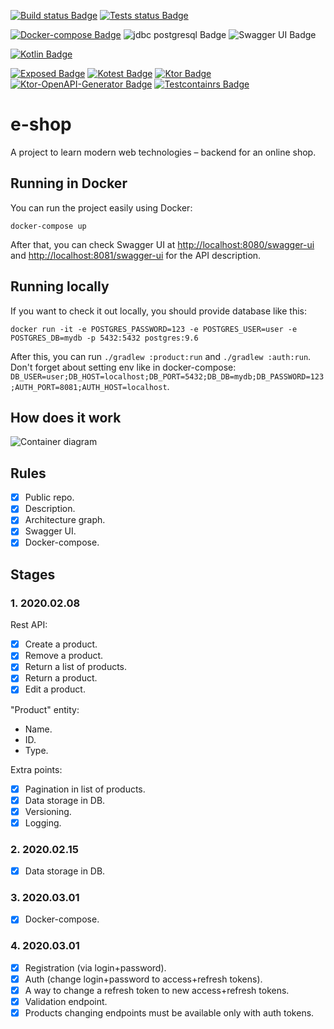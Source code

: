 [![Build status Badge](https://github.com/SerVB/e-shop/workflows/Build/badge.svg)](https://github.com/SerVB/e-shop/actions)
[![Tests status Badge](https://github.com/SerVB/e-shop/workflows/Tests/badge.svg)](https://github.com/SerVB/e-shop/actions)

[![Docker-compose Badge](https://img.shields.io/badge/docker-compose-blue.svg)](https://docs.docker.com/compose/)
![jdbc postgresql Badge](https://img.shields.io/badge/jdbc-postgresql-darkblue.svg)
![Swagger UI Badge](https://img.shields.io/badge/swagger-ui-black.svg)

[![Kotlin Badge](https://img.shields.io/badge/Kotlin-1.3.71-green.svg)](https://kotlinlang.org/)

[![Exposed Badge](https://img.shields.io/badge/Exposed-0.22.1-green.svg)](https://github.com/papsign/Ktor-OpenAPI-Generator)
[![Kotest Badge](https://img.shields.io/badge/Kotest-4.0.2-green.svg)](https://github.com/kotest/kotest)
[![Ktor Badge](https://img.shields.io/badge/Ktor-1.3.2-green.svg)](https://ktor.io/)
[![Ktor-OpenAPI-Generator Badge](https://img.shields.io/badge/Ktor%20OpenAPI%20Generator-646f366-green.svg)](https://github.com/papsign/Ktor-OpenAPI-Generator)
[![Testcontainrs Badge](https://img.shields.io/badge/Testcontainers-1.13.0-blue.svg)](https://www.testcontainers.org/)
# e-shop
A project to learn modern web technologies – backend for an online shop.

## Running in Docker
You can run the project easily using Docker:
```shell script
docker-compose up
```

After that, you can check Swagger UI at <http://localhost:8080/swagger-ui> and <http://localhost:8081/swagger-ui> for the API description.

## Running locally
If you want to check it out locally, you should provide database like this:
```shell script
docker run -it -e POSTGRES_PASSWORD=123 -e POSTGRES_USER=user -e POSTGRES_DB=mydb -p 5432:5432 postgres:9.6
```

After this, you can run `./gradlew :product:run` and `./gradlew :auth:run`. Don't forget about setting env like in docker-compose: `DB_USER=user;DB_HOST=localhost;DB_PORT=5432;DB_DB=mydb;DB_PASSWORD=123;AUTH_PORT=8081;AUTH_HOST=localhost`.

## How does it work
![Container diagram](https://kroki.io/c4plantuml/svg/eNqdVE2P2jAQvftXTLmUqux2226lPS5LUPeDQkpCUU-RiQ1YJJ7InixFVf977ZAA243aanOwNOOZ9974jfIaBpewVbSGMOOaZl9GwAk2BjfqXCFj15a4oTLP2Cul06wU0jUkA9TElZbmvPBXbNT_PpnFSTwJk2AyHzfx_C6-TUbDz8Nx0H3DGCnKXHvTC0LxleE5LNGAPLNrLBgLpbGou6WVpgez6uz0wYeAy7qq47CinSWZJzdYasHNrisTf-OKmxL4ycB9B7a6IikMijKlhBfqUH1WJ6Ef3kG_KDKVclKoO67iASlTugcPhMbHocFHJaSttUDdamFZ6tQ38UzRDh4Vh-kwij2k09sqhZe0fqrDZ14iour7fwHBoisWzUvs4arxA058wa2sKNDSysjo68hHkSN2dIdhlXam5Xt9reBekbfOC_snbGWvkStlyVSYp_jAtdgPaKW1LmEd4y_GpjKr16TV2Tmajd1vdqPaM15dXF1AgcaNfR9Nxu9u4zh0eM_ATrw5QfLZGuV9C4qHScZSrdYLbF-45-jfnF2Ck3sFnqZuQCDcSG0PLH_S9CoRNaiWtHXq6gHaCJ_4PJVcuEU1mFePujXK8xJ6sk-XHz_UXMMfBVop3t4HN4Me_I3qOMfR8heR-N4jw7XUwv9XfgOqSI2T)

## Rules
- [x] Public repo.
- [x] Description.
- [x] Architecture graph.
- [x] Swagger UI.
- [x] Docker-compose.

## Stages
### 1. 2020.02.08
Rest API:
- [x] Create a product.
- [x] Remove a product.
- [x] Return a list of products.
- [x] Return a product.
- [x] Edit a product.

"Product" entity:
* Name.
* ID.
* Type.

Extra points:
- [x] Pagination in list of products.
- [x] Data storage in DB.
- [x] Versioning.
- [x] Logging.

### 2. 2020.02.15
- [x] Data storage in DB.

### 3. 2020.03.01
- [x] Docker-compose.

### 4. 2020.03.01
- [x] Registration (via login+password).
- [x] Auth (change login+password to access+refresh tokens).
- [x] A way to change a refresh token to new access+refresh tokens.
- [x] Validation endpoint.
- [x] Products changing endpoints must be available only with auth tokens.
